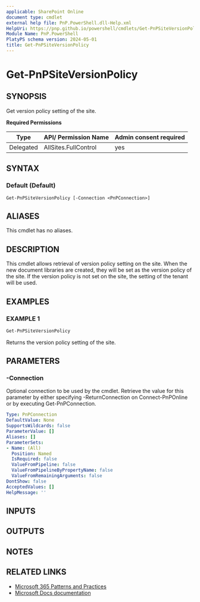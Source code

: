 ```yaml
---
applicable: SharePoint Online
document type: cmdlet
external help file: PnP.PowerShell.dll-Help.xml
HelpUri: https://pnp.github.io/powershell/cmdlets/Get-PnPSiteVersionPolicy.html
Module Name: PnP.PowerShell
PlatyPS schema version: 2024-05-01
title: Get-PnPSiteVersionPolicy
---
```


# Get-PnPSiteVersionPolicy

## SYNOPSIS

Get version policy setting of the site.

**Required Permissions**

|        Type      |                    API/ Permission Name                    |                    Admin consent required                    |
| --------------- | --------------------------------------- | -------- |
| Delegated       | AllSites.FullControl | yes                               |

## SYNTAX

### Default (Default)

```
Get-PnPSiteVersionPolicy [-Connection <PnPConnection>]
```

## ALIASES

This cmdlet has no aliases.

## DESCRIPTION

This cmdlet allows retrieval of version policy setting on the site. When the new document libraries are created, they will be set as the version policy of the site.
If the version policy is not set on the site, the setting of the tenant will be used.

## EXAMPLES

### EXAMPLE 1

```powershell
Get-PnPSiteVersionPolicy
```

Returns the version policy setting of the site.

## PARAMETERS

### -Connection

Optional connection to be used by the cmdlet. Retrieve the value for this parameter by either specifying -ReturnConnection on Connect-PnPOnline or by executing Get-PnPConnection.

```yaml
Type: PnPConnection
DefaultValue: None
SupportsWildcards: false
ParameterValue: []
Aliases: []
ParameterSets:
- Name: (All)
  Position: Named
  IsRequired: false
  ValueFromPipeline: false
  ValueFromPipelineByPropertyName: false
  ValueFromRemainingArguments: false
DontShow: false
AcceptedValues: []
HelpMessage: ''
```

## INPUTS

## OUTPUTS

## NOTES

## RELATED LINKS

- [Microsoft 365 Patterns and Practices](https://aka.ms/m365pnp)
- [Microsoft Docs documentation](https://learn.microsoft.com/sharepoint/dev/solution-guidance/modern-experience-site-classification#programmatically-read-the-classification-of-a-site)
